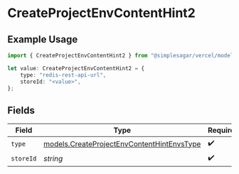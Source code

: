 # CreateProjectEnvContentHint2

## Example Usage

```typescript
import { CreateProjectEnvContentHint2 } from "@simplesagar/vercel/models/createprojectenvop.js";

let value: CreateProjectEnvContentHint2 = {
    type: "redis-rest-api-url",
    storeId: "<value>",
};
```

## Fields

| Field                                                                                          | Type                                                                                           | Required                                                                                       | Description                                                                                    |
| ---------------------------------------------------------------------------------------------- | ---------------------------------------------------------------------------------------------- | ---------------------------------------------------------------------------------------------- | ---------------------------------------------------------------------------------------------- |
| `type`                                                                                         | [models.CreateProjectEnvContentHintEnvsType](../models/createprojectenvcontenthintenvstype.md) | :heavy_check_mark:                                                                             | N/A                                                                                            |
| `storeId`                                                                                      | *string*                                                                                       | :heavy_check_mark:                                                                             | N/A                                                                                            |